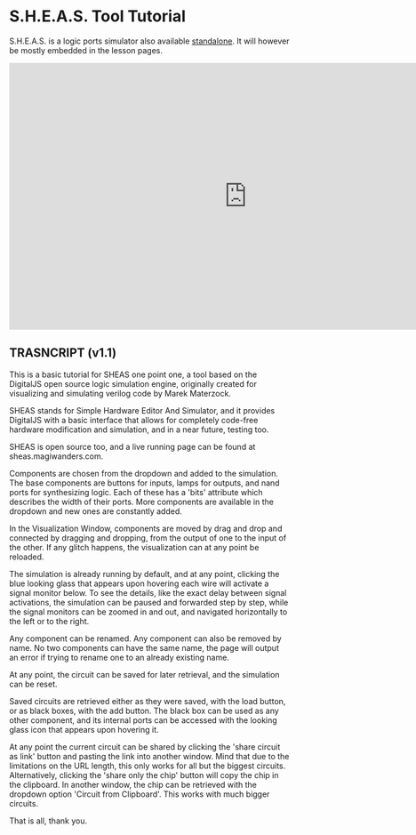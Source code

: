 # S.H.E.A.S. Tool Tutorial

S.H.E.A.S. is a logic ports simulator also available [standalone](https://sheas.magiwanders.com). It will however be mostly embedded in the lesson pages.

<iframe width="854" height="480" src="https://www.youtube.com/embed/CUn9LVzQL0g" title="YouTube video player" frameborder="0" allow="accelerometer; autoplay; clipboard-write; encrypted-media; gyroscope; picture-in-picture" allowfullscreen></iframe>

## TRASNCRIPT (v1.1)

This is a basic tutorial for SHEAS one point one, a tool based on the DigitalJS open source logic simulation engine, originally created for visualizing and simulating verilog code by Marek Materzock. 

SHEAS stands for Simple Hardware Editor And Simulator, and it provides DigitalJS with a basic interface that allows for completely code-free hardware modification and simulation, and in a near future, testing too. 

SHEAS is open source too, and a live running page can be found at sheas.magiwanders.com.

Components are chosen from the dropdown and added to the simulation. The base components are buttons for inputs, lamps for outputs, and nand ports for synthesizing logic. Each of these has a 'bits' attribute which describes the width of their ports. More components are available in the dropdown and new ones are constantly added. 

In the Visualization Window, components are moved by drag and drop and connected by dragging and dropping, from the output of one to the input of the other. If any glitch happens, the visualization can at any point be reloaded.

The simulation is already running by default, and at any point, clicking the blue looking glass that appears upon hovering each wire will activate a signal monitor below. To see the details, like the exact delay between signal activations, the simulation can be paused and forwarded step by step, while the signal monitors can be zoomed in and out, and navigated horizontally to the left or to the right. 

Any component can be renamed. Any component can also be removed by name.
No two components can have the same name, the page will output an error if trying to rename one to an already existing name.

At any point, the circuit can be saved for later retrieval, and the simulation can be reset.

Saved circuits are retrieved either as they were saved, with the load button, or as black boxes, with the add button. The black box can be used as any other component, and its internal ports can be accessed with the looking glass icon that appears upon hovering it.

At any point the current circuit can be shared by clicking the 'share circuit as link' button and pasting the link into another window. Mind that due to the limitations on the URL length, this only works for all but the biggest circuits. Alternatively, clicking the 'share only the chip' button will copy the chip in the clipboard. In another window, the chip can be retrieved with the dropdown option 'Circuit from Clipboard'.  This works with much bigger circuits.

That is all, thank you.

